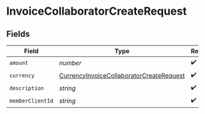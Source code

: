 # InvoiceCollaboratorCreateRequest


## Fields

| Field                                                                                                       | Type                                                                                                        | Required                                                                                                    | Description                                                                                                 |
| ----------------------------------------------------------------------------------------------------------- | ----------------------------------------------------------------------------------------------------------- | ----------------------------------------------------------------------------------------------------------- | ----------------------------------------------------------------------------------------------------------- |
| `amount`                                                                                                    | *number*                                                                                                    | :heavy_check_mark:                                                                                          | N/A                                                                                                         |
| `currency`                                                                                                  | [CurrencyInvoiceCollaboratorCreateRequest](../../models/shared/currencyinvoicecollaboratorcreaterequest.md) | :heavy_check_mark:                                                                                          | N/A                                                                                                         |
| `description`                                                                                               | *string*                                                                                                    | :heavy_check_mark:                                                                                          | N/A                                                                                                         |
| `memberClientId`                                                                                            | *string*                                                                                                    | :heavy_check_mark:                                                                                          | N/A                                                                                                         |